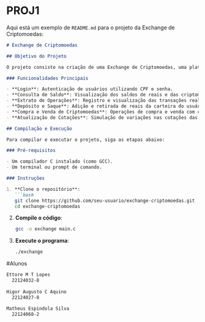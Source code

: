 # PROJ1
Aqui está um exemplo de `README.md` para o projeto da Exchange de Criptomoedas:

```markdown
# Exchange de Criptomoedas

## Objetivo do Projeto

O projeto consiste na criação de uma Exchange de Criptomoedas, uma plataforma onde os usuários podem comprar e vender criptomoedas de forma segura e eficiente. O sistema permite que os investidores realizem operações como consulta de saldo, depósito e saque de reais, compra e venda de Bitcoin, Ethereum e Ripple, além de consultar o histórico de transações. As taxas aplicáveis para cada operação são definidas de acordo com a criptomoeda transacionada.

### Funcionalidades Principais

- **Login**: Autenticação de usuários utilizando CPF e senha.
- **Consulta de Saldo**: Visualização dos saldos de reais e das criptomoedas na carteira do usuário.
- **Extrato de Operações**: Registro e visualização das transações realizadas.
- **Depósito e Saque**: Adição e retirada de reais da carteira do usuário.
- **Compra e Venda de Criptomoedas**: Operações de compra e venda com cálculo de taxas.
- **Atualização de Cotações**: Simulação de variações nas cotações das criptomoedas.

## Compilação e Execução

Para compilar e executar o projeto, siga as etapas abaixo:

### Pré-requisitos

- Um compilador C instalado (como GCC).
- Um terminal ou prompt de comando.

### Instruções

1. **Clone o repositório**:
   ```bash
   git clone https://github.com/seu-usuario/exchange-criptomoedas.git
   cd exchange-criptomoedas
   ```

2. **Compile o código**:
   ```bash
   gcc -o exchange main.c
   ```

3. **Execute o programa**:
   ```bash
   ./exchange
   ```

#Alunos
```bash
Ettore M T Lopes
  22124032-8
 
Higor Augusto C Aquino
  22124027-8
  
Matheus Espindola Silva
  22124068-2
```
